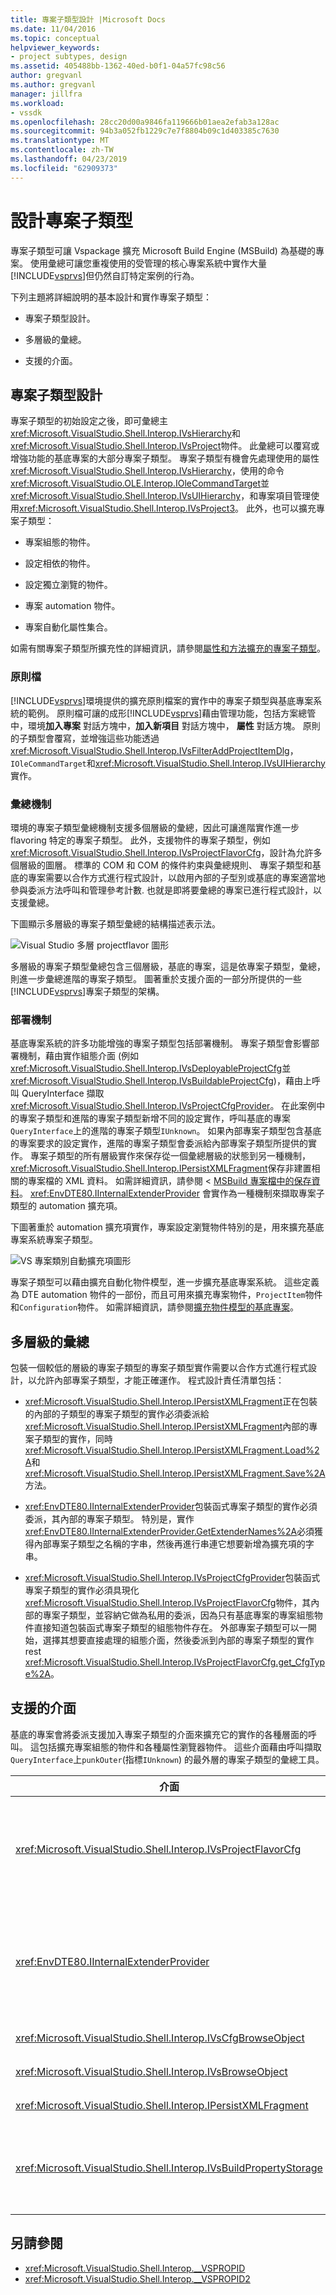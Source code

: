 ```yaml
---
title: 專案子類型設計 |Microsoft Docs
ms.date: 11/04/2016
ms.topic: conceptual
helpviewer_keywords:
- project subtypes, design
ms.assetid: 405488bb-1362-40ed-b0f1-04a57fc98c56
author: gregvanl
ms.author: gregvanl
manager: jillfra
ms.workload:
- vssdk
ms.openlocfilehash: 28cc20d00a9846fa119666b01aea2efab3a128ac
ms.sourcegitcommit: 94b3a052fb1229c7e7f8804b09c1d403385c7630
ms.translationtype: MT
ms.contentlocale: zh-TW
ms.lasthandoff: 04/23/2019
ms.locfileid: "62909373"
---
```

# <a name="project-subtypes-design"></a>設計專案子類型

專案子類型可讓 Vspackage 擴充 Microsoft Build Engine (MSBuild) 為基礎的專案。 使用彙總可讓您重複使用的受管理的核心專案系統中實作大量[!INCLUDE[vsprvs](../../code-quality/includes/vsprvs_md.md)]但仍然自訂特定案例的行為。

 下列主題將詳細說明的基本設計和實作專案子類型：

- 專案子類型設計。

- 多層級的彙總。

- 支援的介面。

## <a name="project-subtype-design"></a>專案子類型設計

專案子類型的初始設定之後，即可彙總主<xref:Microsoft.VisualStudio.Shell.Interop.IVsHierarchy>和<xref:Microsoft.VisualStudio.Shell.Interop.IVsProject>物件。 此彙總可以覆寫或增強功能的基底專案的大部分專案子類型。 專案子類型有機會先處理使用的屬性<xref:Microsoft.VisualStudio.Shell.Interop.IVsHierarchy>，使用的命令<xref:Microsoft.VisualStudio.OLE.Interop.IOleCommandTarget>並<xref:Microsoft.VisualStudio.Shell.Interop.IVsUIHierarchy>，和專案項目管理使用<xref:Microsoft.VisualStudio.Shell.Interop.IVsProject3>。 此外，也可以擴充專案子類型：

- 專案組態的物件。

- 設定相依的物件。

- 設定獨立瀏覽的物件。

- 專案 automation 物件。

- 專案自動化屬性集合。

如需有關專案子類型所擴充性的詳細資訊，請參閱[屬性和方法擴充的專案子類型](../../extensibility/internals/properties-and-methods-extended-by-project-subtypes.md)。

### <a name="policy-files"></a>原則檔

[!INCLUDE[vsprvs](../../code-quality/includes/vsprvs_md.md)]環境提供的擴充原則檔案的實作中的專案子類型與基底專案系統的範例。 原則檔可讓的成形[!INCLUDE[vsprvs](../../code-quality/includes/vsprvs_md.md)]藉由管理功能，包括方案總管 中，環境**加入專案** 對話方塊中，**加入新項目** 對話方塊中， **屬性** 對話方塊。 原則的子類型會覆寫，並增強這些功能透過<xref:Microsoft.VisualStudio.Shell.Interop.IVsFilterAddProjectItemDlg>，`IOleCommandTarget`和<xref:Microsoft.VisualStudio.Shell.Interop.IVsUIHierarchy>實作。

### <a name="aggregation-mechanism"></a>彙總機制

環境的專案子類型彙總機制支援多個層級的彙總，因此可讓進階實作進一步 flavoring 特定的專案子類型。 此外，支援物件的專案子類型，例如<xref:Microsoft.VisualStudio.Shell.Interop.IVsProjectFlavorCfg>，設計為允許多個層級的圖層。 標準的 COM 和 COM 的條件約束與彙總規則、 專案子類型和基底的專案需要以合作方式進行程式設計，以啟用內部的子型別或基底的專案適當地參與委派方法呼叫和管理參考計數. 也就是即將要彙總的專案已進行程式設計，以支援彙總。

下圖顯示多層級的專案子類型彙總的結構描述表示法。

![Visual Studio 多層 projectflavor 圖形](../../extensibility/internals/media/vs_multilevelprojectflavor.gif)

多層級的專案子類型彙總包含三個層級，基底的專案，這是依專案子類型，彙總，則進一步彙總進階的專案子類型。 圖著重於支援介面的一部分所提供的一些[!INCLUDE[vsprvs](../../code-quality/includes/vsprvs_md.md)]專案子類型的架構。

### <a name="deployment-mechanisms"></a>部署機制

基底專案系統的許多功能增強的專案子類型包括部署機制。 專案子類型會影響部署機制，藉由實作組態介面 (例如<xref:Microsoft.VisualStudio.Shell.Interop.IVsDeployableProjectCfg>並<xref:Microsoft.VisualStudio.Shell.Interop.IVsBuildableProjectCfg>)，藉由上呼叫 QueryInterface 擷取<xref:Microsoft.VisualStudio.Shell.Interop.IVsProjectCfgProvider>。 在此案例中的專案子類型和進階的專案子類型新增不同的設定實作，呼叫基底的專案`QueryInterface`上的進階的專案子類型`IUnknown`。 如果內部專案子類型包含基底的專案要求的設定實作，進階的專案子類型會委派給內部專案子類型所提供的實作。 專案子類型的所有層級實作來保存從一個彙總層級的狀態到另一種機制，<xref:Microsoft.VisualStudio.Shell.Interop.IPersistXMLFragment>保存非建置相關的專案檔的 XML 資料。 如需詳細資訊，請參閱 < [MSBuild 專案檔中的保存資料](../../extensibility/internals/persisting-data-in-the-msbuild-project-file.md)。 <xref:EnvDTE80.IInternalExtenderProvider> 會實作為一種機制來擷取專案子類型的 automation 擴充項。

下圖著重於 automation 擴充項實作，專案設定瀏覽物件特別的是，用來擴充基底專案系統專案子類型。

![VS 專案類別自動擴充項圖形](../../extensibility/internals/media/vs_projectflavorautoextender.gif)

專案子類型可以藉由擴充自動化物件模型，進一步擴充基底專案系統。 這些定義為 DTE automation 物件的一部份，而且可用來擴充專案物件，`ProjectItem`物件和`Configuration`物件。 如需詳細資訊，請參閱[擴充物件模型的基底專案](../../extensibility/internals/extending-the-object-model-of-the-base-project.md)。

## <a name="multi-level-aggregation"></a>多層級的彙總

包裝一個較低的層級的專案子類型的專案子類型實作需要以合作方式進行程式設計，以允許內部專案子類型，才能正確運作。 程式設計責任清單包括：

- <xref:Microsoft.VisualStudio.Shell.Interop.IPersistXMLFragment>正在包裝的內部的子類型的專案子類型的實作必須委派給<xref:Microsoft.VisualStudio.Shell.Interop.IPersistXMLFragment>內部的專案子類型的實作，同時<xref:Microsoft.VisualStudio.Shell.Interop.IPersistXMLFragment.Load%2A>和<xref:Microsoft.VisualStudio.Shell.Interop.IPersistXMLFragment.Save%2A>方法。

- <xref:EnvDTE80.IInternalExtenderProvider>包裝函式專案子類型的實作必須委派，其內部的專案子類型。 特別是，實作<xref:EnvDTE80.IInternalExtenderProvider.GetExtenderNames%2A>必須獲得內部專案子類型之名稱的字串，然後再進行串連它想要新增為擴充項的字串。

- <xref:Microsoft.VisualStudio.Shell.Interop.IVsProjectCfgProvider>包裝函式專案子類型的實作必須具現化<xref:Microsoft.VisualStudio.Shell.Interop.IVsProjectFlavorCfg>物件，其內部的專案子類型，並容納它做為私用的委派，因為只有基底專案的專案組態物件直接知道包裝函式專案子類型的組態物件存在。 外部專案子類型可以一開始，選擇其想要直接處理的組態介面，然後委派到內部的專案子類型的實作 rest <xref:Microsoft.VisualStudio.Shell.Interop.IVsProjectFlavorCfg.get_CfgType%2A>。

## <a name="supporting-interfaces"></a>支援的介面

基底的專案會將委派支援加入專案子類型的介面來擴充它的實作的各種層面的呼叫。 這包括擴充專案組態的物件和各種屬性瀏覽器物件。 這些介面藉由呼叫擷取`QueryInterface`上`punkOuter`(指標`IUnknown`) 的最外層的專案子類型的彙總工具。

|介面|專案子類型|
|---------------|---------------------|
|<xref:Microsoft.VisualStudio.Shell.Interop.IVsProjectFlavorCfg>|可讓專案子類型：<br /><br /> -提供的實作<xref:Microsoft.VisualStudio.Shell.Interop.IVsDeployableProjectCfg>。<br />-藉由使用專案子類型，提供它自己的實作控制偵錯工具啟動<xref:Microsoft.VisualStudio.Shell.Interop.IVsDebuggableProjectCfg>。<br />-停用設計階段運算式評估藉由適當地處理`DBGLAUNCH_DesignTimeExprEval`案例的實作中<xref:Microsoft.VisualStudio.Shell.Interop.IVsDebuggableProjectCfg.QueryDebugLaunch%2A>。|
|<xref:EnvDTE80.IInternalExtenderProvider>|可讓專案子類型：<br /><br /> 擴充<xref:Microsoft.VisualStudio.Shell.Interop.__VSHPROPID.VSHPROPID_BrowseObject>来新增或移除組態的專案的獨立屬性的專案。<br />擴充專案自動化物件 (<xref:Microsoft.VisualStudio.Shell.Interop.__VSHPROPID.VSHPROPID_ExtObject>) 的專案。<br /><br /> 上述的屬性值取自<xref:Microsoft.VisualStudio.Shell.Interop.__VSHPROPID2>列舉型別。|
|<xref:Microsoft.VisualStudio.Shell.Interop.IVsCfgBrowseObject>|可讓專案子類型，對應回<xref:Microsoft.VisualStudio.Shell.Interop.IVsCfg>指定專案設定瀏覽物件的物件。|
|<xref:Microsoft.VisualStudio.Shell.Interop.IVsBrowseObject>|可讓專案子類型，對應回<xref:Microsoft.VisualStudio.Shell.Interop.IVsHierarchy>或`VSITEMID`指定專案設定瀏覽物件的物件。|
|<xref:Microsoft.VisualStudio.Shell.Interop.IPersistXMLFragment>|可讓專案子類型，將任意結構化的 XML 資料保存到專案檔 （.vbproj 或.csproj）。 這項資料看不到 MSBuild。|
|<xref:Microsoft.VisualStudio.Shell.Interop.IVsBuildPropertyStorage>|可讓專案子類型：<br /><br /> 新增新的 MSBuild 屬性，以保存。<br />-從 MSBuild 中移除不必要的屬性。<br />-目前的值為 MSBuild 屬性的查詢。<br />-變更為 MSBuild 屬性的目前值。|

## <a name="see-also"></a>另請參閱

- <xref:Microsoft.VisualStudio.Shell.Interop.__VSPROPID>
- <xref:Microsoft.VisualStudio.Shell.Interop.__VSPROPID2>